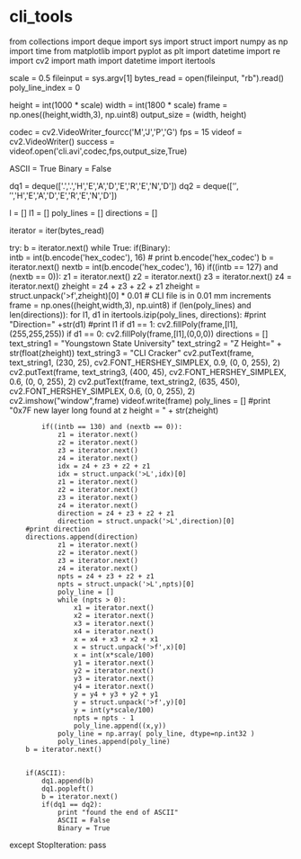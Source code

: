 # cli_tools

from collections import deque
import sys
import struct
import numpy as np
import time
from matplotlib import pyplot as plt
import datetime
import re
import cv2
import math
import datetime
import itertools 

scale = 0.5
fileinput =  sys.argv[1]
bytes_read = open(fileinput, "rb").read()
poly_line_index = 0

height = int(1000 * scale)
width = int(1800 * scale)
frame = np.ones((height,width,3), np.uint8)
output_size = (width, height)

codec = cv2.VideoWriter_fourcc('M','J','P','G')
fps = 15
videof = cv2.VideoWriter()
success = videof.open('cli.avi',codec,fps,output_size,True) 

ASCII = True
Binary = False

dq1 = deque(['.','.','H','E','A','D','E','R','E','N','D'])
dq2 = deque(['$','$','H','E','A','D','E','R','E','N','D'])

l = []
l1 = []
poly_lines = []
directions = []

iterator = iter(bytes_read)

try:
    b = iterator.next()
    while True:
        if(Binary):   
            intb = int(b.encode('hex_codec'), 16) 
            #            print b.encode('hex_codec')
            b = iterator.next()
            nextb = int(b.encode('hex_codec'), 16) 
            if((intb == 127) and (nextb == 0)):
                z1 = iterator.next()
                z2 = iterator.next()
                z3 = iterator.next()
                z4 = iterator.next()
                zheight = z4 + z3 + z2 + z1 
                zheight = struct.unpack('>f',zheight)[0] * 0.01   # CLI file is in 0.01 mm increments
                frame = np.ones((height,width,3), np.uint8)
                if (len(poly_lines) and len(directions)):
                    for l1, d1 in itertools.izip(poly_lines, directions):
                   	 #print "Direction=" +str(d1) 
                   	 #print l1
                   	 if d1 == 1:
                            cv2.fillPoly(frame,[l1],(255,255,255))
                   	 if d1 == 0: 
                            cv2.fillPoly(frame,[l1],(0,0,0))
                directions = []
                text_string1 = "Youngstown State University"
                text_string2 = "Z Height=" + str(float(zheight))
                text_string3 = "CLI Cracker"
                cv2.putText(frame, text_string1, (230, 25), cv2.FONT_HERSHEY_SIMPLEX, 0.9, (0, 0, 255), 2)
                cv2.putText(frame, text_string3, (400, 45), cv2.FONT_HERSHEY_SIMPLEX, 0.6, (0, 0, 255), 2)
                cv2.putText(frame, text_string2, (635, 450), cv2.FONT_HERSHEY_SIMPLEX, 0.6, (0, 0, 255), 2)
                cv2.imshow("window",frame)
                videof.write(frame)
                poly_lines = []
                #print "0x7F new layer long found at z height = " + str(zheight) 

            if((intb == 130) and (nextb == 0)):
                z1 = iterator.next()
                z2 = iterator.next()
                z3 = iterator.next()
                z4 = iterator.next()
                idx = z4 + z3 + z2 + z1
                idx = struct.unpack('>L',idx)[0]
                z1 = iterator.next()
                z2 = iterator.next()
                z3 = iterator.next()
                z4 = iterator.next()
                direction = z4 + z3 + z2 + z1
                direction = struct.unpack('>L',direction)[0]
		#print direction
		directions.append(direction)
                z1 = iterator.next()
                z2 = iterator.next()
                z3 = iterator.next()
                z4 = iterator.next()
                npts = z4 + z3 + z2 + z1
                npts = struct.unpack('>L',npts)[0]
                poly_line = []
                while (npts > 0):
                    x1 = iterator.next()
                    x2 = iterator.next()
                    x3 = iterator.next()
                    x4 = iterator.next()
                    x = x4 + x3 + x2 + x1 
                    x = struct.unpack('>f',x)[0]  
                    x = int(x*scale/100)
                    y1 = iterator.next()
                    y2 = iterator.next()
                    y3 = iterator.next()
                    y4 = iterator.next()
                    y = y4 + y3 + y2 + y1 
                    y = struct.unpack('>f',y)[0]  
                    y = int(y*scale/100)
                    npts = npts - 1
                    poly_line.append((x,y))
                poly_line = np.array( poly_line, dtype=np.int32 )
                poly_lines.append(poly_line)  
		b = iterator.next()
		

        if(ASCII):   
            dq1.append(b)
            dq1.popleft()
            b = iterator.next()
            if(dq1 == dq2):
                print "found the end of ASCII"
                ASCII = False
                Binary = True
except StopIteration:
        pass
